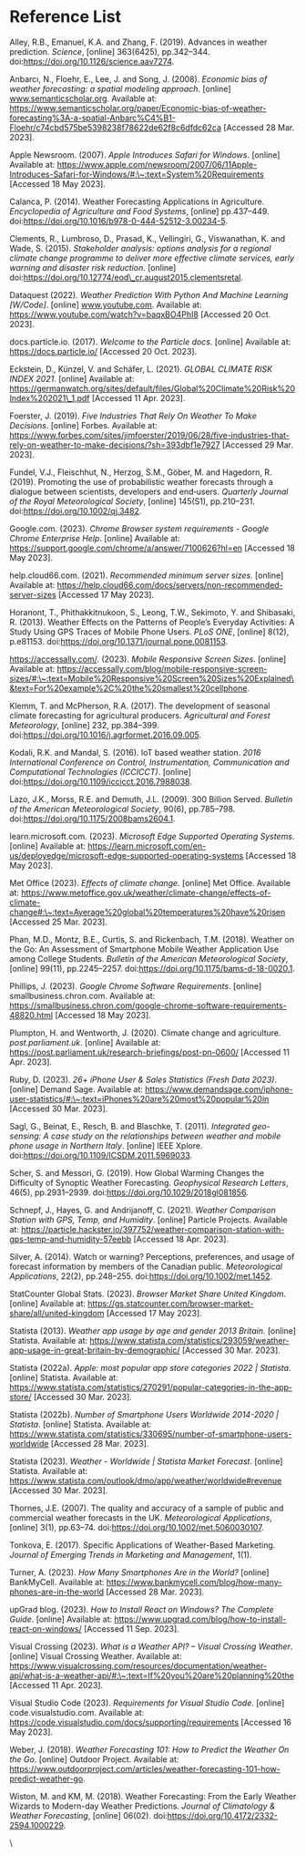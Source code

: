 # Reference List

Alley, R.B., Emanuel, K.A. and Zhang, F. (2019). Advances in weather prediction. _Science_, \[online] 363(6425), pp.342–344. doi:https://doi.org/10.1126/science.aav7274.

Anbarcı, N., Floehr, E., Lee, J. and Song, J. (2008). _Economic bias of weather forecasting: a spatial modeling approach_. \[online] www.semanticscholar.org. Available at: https://www.semanticscholar.org/paper/Economic-bias-of-weather-forecasting%3A-a-spatial-Anbarc%C4%B1-Floehr/c74cbd575be5398238f78622de62f8c6dfdc62ca \[Accessed 28 Mar. 2023].

Apple Newsroom. (2007). _Apple Introduces Safari for Windows_. \[online] Available at: https://www.apple.com/newsroom/2007/06/11Apple-Introduces-Safari-for-Windows/#:\~:text=System%20Requirements \[Accessed 18 May 2023].

Calanca, P. (2014). Weather Forecasting Applications in Agriculture. _Encyclopedia of Agriculture and Food Systems_, \[online] pp.437–449. doi:https://doi.org/10.1016/b978-0-444-52512-3.00234-5.

Clements, R., Lumbroso, D., Prasad, K., Vellingiri, G., Viswanathan, K. and Wade, S. (2015). _Stakeholder analysis: options analysis for a regional climate change programme to deliver more effective climate services, early warning and disaster risk reduction_. \[online] doi:https://doi.org/10.12774/eod\_cr.august2015.clementsretal.

Dataquest (2022). _Weather Prediction With Python And Machine Learning \[W/Code]_. \[online] www.youtube.com. Available at: https://www.youtube.com/watch?v=baqxBO4PhI8 \[Accessed 20 Oct. 2023].

docs.particle.io. (2017). _Welcome to the Particle docs_. \[online] Available at: https://docs.particle.io/ \[Accessed 20 Oct. 2023].

Eckstein, D., Künzel, V. and Schäfer, L. (2021). _GLOBAL CLIMATE RISK INDEX 2021_. \[online] Available at: https://germanwatch.org/sites/default/files/Global%20Climate%20Risk%20Index%202021\_1.pdf \[Accessed 11 Apr. 2023].

Foerster, J. (2019). _Five Industries That Rely On Weather To Make Decisions_. \[online] Forbes. Available at: https://www.forbes.com/sites/jimfoerster/2019/06/28/five-industries-that-rely-on-weather-to-make-decisions/?sh=393dbf1e7927 \[Accessed 29 Mar. 2023].

Fundel, V.J., Fleischhut, N., Herzog, S.M., Göber, M. and Hagedorn, R. (2019). Promoting the use of probabilistic weather forecasts through a dialogue between scientists, developers and end‐users. _Quarterly Journal of the Royal Meteorological Society_, \[online] 145(S1), pp.210–231. doi:https://doi.org/10.1002/qj.3482.

Google.com. (2023). _Chrome Browser system requirements - Google Chrome Enterprise Help_. \[online] Available at: https://support.google.com/chrome/a/answer/7100626?hl=en \[Accessed 18 May 2023].

help.cloud66.com. (2021). _Recommended minimum server sizes_. \[online] Available at: https://help.cloud66.com/docs/servers/non-recommended-server-sizes \[Accessed 17 May 2023].

Horanont, T., Phithakkitnukoon, S., Leong, T.W., Sekimoto, Y. and Shibasaki, R. (2013). Weather Effects on the Patterns of People’s Everyday Activities: A Study Using GPS Traces of Mobile Phone Users. _PLoS ONE_, \[online] 8(12), p.e81153. doi:https://doi.org/10.1371/journal.pone.0081153.

https://accessally.com/. (2023). _Mobile Responsive Screen Sizes_. \[online] Available at: https://accessally.com/blog/mobile-responsive-screen-sizes/#:\~:text=Mobile%20Responsive%20Screen%20Sizes%20Explained\&text=For%20example%2C%20the%20smallest%20cellphone.

Klemm, T. and McPherson, R.A. (2017). The development of seasonal climate forecasting for agricultural producers. _Agricultural and Forest Meteorology_, \[online] 232, pp.384–399. doi:https://doi.org/10.1016/j.agrformet.2016.09.005.

Kodali, R.K. and Mandal, S. (2016). IoT based weather station. _2016 International Conference on Control, Instrumentation, Communication and Computational Technologies (ICCICCT)_. \[online] doi:https://doi.org/10.1109/iccicct.2016.7988038.

Lazo, J.K., Morss, R.E. and Demuth, J.L. (2009). 300 Billion Served. _Bulletin of the American Meteorological Society_, 90(6), pp.785–798. doi:https://doi.org/10.1175/2008bams2604.1.

learn.microsoft.com. (2023). _Microsoft Edge Supported Operating Systems_. \[online] Available at: https://learn.microsoft.com/en-us/deployedge/microsoft-edge-supported-operating-systems \[Accessed 18 May 2023].

Met Office (2023). _Effects of climate change_. \[online] Met Office. Available at: https://www.metoffice.gov.uk/weather/climate-change/effects-of-climate-change#:\~:text=Average%20global%20temperatures%20have%20risen \[Accessed 25 Mar. 2023].

Phan, M.D., Montz, B.E., Curtis, S. and Rickenbach, T.M. (2018). Weather on the Go: An Assessment of Smartphone Mobile Weather Application Use among College Students. _Bulletin of the American Meteorological Society_, \[online] 99(11), pp.2245–2257. doi:https://doi.org/10.1175/bams-d-18-0020.1.

Phillips, J. (2023). _Google Chrome Software Requirements_. \[online] smallbusiness.chron.com. Available at: https://smallbusiness.chron.com/google-chrome-software-requirements-48820.html \[Accessed 18 May 2023].

Plumpton, H. and Wentworth, J. (2020). Climate change and agriculture. _post.parliament.uk_. \[online] Available at: https://post.parliament.uk/research-briefings/post-pn-0600/ \[Accessed 11 Apr. 2023].

Ruby, D. (2023). _26+ iPhone User & Sales Statistics (Fresh Data 2023)_. \[online] Demand Sage. Available at: https://www.demandsage.com/iphone-user-statistics/#:\~:text=iPhones%20are%20most%20popular%20in \[Accessed 30 Mar. 2023].

Sagl, G., Beinat, E., Resch, B. and Blaschke, T. (2011). _Integrated geo-sensing: A case study on the relationships between weather and mobile phone usage in Northern Italy_. \[online] IEEE Xplore. doi:https://doi.org/10.1109/ICSDM.2011.5969033.

Scher, S. and Messori, G. (2019). How Global Warming Changes the Difficulty of Synoptic Weather Forecasting. _Geophysical Research Letters_, 46(5), pp.2931–2939. doi:https://doi.org/10.1029/2018gl081856.

Schnepf, J., Hayes, G. and Andrijanoff, C. (2021). _Weather Comparison Station with GPS, Temp, and Humidity_. \[online] Particle Projects. Available at: https://particle.hackster.io/397752/weather-comparison-station-with-gps-temp-and-humidity-57eebb \[Accessed 18 Apr. 2023].

Silver, A. (2014). Watch or warning? Perceptions, preferences, and usage of forecast information by members of the Canadian public. _Meteorological Applications_, 22(2), pp.248–255. doi:https://doi.org/10.1002/met.1452.

StatCounter Global Stats. (2023). _Browser Market Share United Kingdom_. \[online] Available at: https://gs.statcounter.com/browser-market-share/all/united-kingdom \[Accessed 17 May 2023].

Statista (2013). _Weather app usage by age and gender 2013 Britain_. \[online] Statista. Available at: https://www.statista.com/statistics/293059/weather-app-usage-in-great-britain-by-demographic/ \[Accessed 30 Mar. 2023].

Statista (2022a). _Apple: most popular app store categories 2022 | Statista_. \[online] Statista. Available at: https://www.statista.com/statistics/270291/popular-categories-in-the-app-store/ \[Accessed 30 Mar. 2023].

Statista (2022b). _Number of Smartphone Users Worldwide 2014-2020 | Statista_. \[online] Statista. Available at: https://www.statista.com/statistics/330695/number-of-smartphone-users-worldwide \[Accessed 28 Mar. 2023].

Statista (2023). _Weather - Worldwide | Statista Market Forecast_. \[online] Statista. Available at: https://www.statista.com/outlook/dmo/app/weather/worldwide#revenue \[Accessed 30 Mar. 2023].

Thornes, J.E. (2007). The quality and accuracy of a sample of public and commercial weather forecasts in the UK. _Meteorological Applications_, \[online] 3(1), pp.63–74. doi:https://doi.org/10.1002/met.5060030107.

Tonkova, E. (2017). Specific Applications of Weather-Based Marketing. _Journal of Emerging Trends in Marketing and Management_, 1(1).

Turner, A. (2023). _How Many Smartphones Are in the World?_ \[online] BankMyCell. Available at: https://www.bankmycell.com/blog/how-many-phones-are-in-the-world \[Accessed 28 Mar. 2023].

upGrad blog. (2023). _How to Install React on Windows? The Complete Guide_. \[online] Available at: https://www.upgrad.com/blog/how-to-install-react-on-windows/ \[Accessed 11 Sep. 2023].

Visual Crossing (2023). _What is a Weather API? – Visual Crossing Weather_. \[online] Visual Crossing Weather. Available at: https://www.visualcrossing.com/resources/documentation/weather-api/what-is-a-weather-api/#:\~:text=If%20you%20are%20planning%20the \[Accessed 11 Apr. 2023].

Visual Studio Code (2023). _Requirements for Visual Studio Code_. \[online] code.visualstudio.com. Available at: https://code.visualstudio.com/docs/supporting/requirements \[Accessed 16 May 2023].

Weber, J. (2018). _Weather Forecasting 101: How to Predict the Weather On the Go_. \[online] Outdoor Project. Available at: https://www.outdoorproject.com/articles/weather-forecasting-101-how-predict-weather-go.

Wiston, M. and KM, M. (2018). Weather Forecasting: From the Early Weather Wizards to Modern-day Weather Predictions. _Journal of Climatology & Weather Forecasting_, \[online] 06(02). doi:https://doi.org/10.4172/2332-2594.1000229.

\
